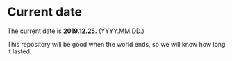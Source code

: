 # Current date

The current date is **2019.12.25.** (YYYY.MM.DD.)

This repository will be good when the world ends, so we will know how long it lasted.